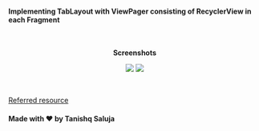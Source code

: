 #### Implementing TabLayout with ViewPager consisting of RecyclerView in each Fragment

<br>
<p align="center">
  <b>Screenshots</b>
</p> 
<p align="center">
  <img src="https://user-images.githubusercontent.com/35667308/67016858-808fe800-f116-11e9-8c29-a6ba3ea9549f.png">  
  <img src="https://user-images.githubusercontent.com/35667308/67016866-84236f00-f116-11e9-930e-884dad1a7374.png">  
</p>
<br>
<p align="left">
  <a href="https://www.youtube.com/watch?v=T_QfRU-A3s4">Referred resource</a>
</p>


#### Made with :heart: by Tanishq Saluja 






